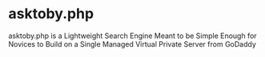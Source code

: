 # asktoby.php
asktoby.php is a Lightweight Search Engine Meant to be Simple Enough for Novices to Build on a  Single Managed Virtual Private Server from GoDaddy
